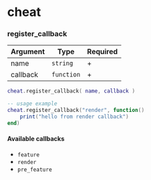 # cheat

### register\_callback

| Argument | Type       | Required |
| -------- | ---------- | -------- |
| name     | `string`   | +        |
| callback | `function` | +        |

```lua
cheat.register_callback( name, callback )

-- usage example
cheat.register_callback("render", function()
    print("hello from render callback")    
end)
```

#### Available callbacks

* `feature`
* `render`
* `pre_feature`
